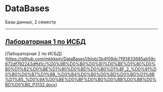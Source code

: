 # DataBases
Базы данных, 2 семестр

 ---
[Лабораторная 1 по ИСБД](https://github.com/mkkkpln/DataBases1/blob/ff8307c38c83c923a7df21e2f51a7913d0a38596/%D0%9B%D0%B0%D0%B1%D0%BE%D1%80%D0%B0%D1%82%D0%BE%D1%80%D0%BD%D0%B0%D1%8F_1_%D0%91%D0%B0%D0%B7%D0%B0_%D0%B4%D0%B0%D0%BD%D0%BD%D1%8B%D1%85_%D0%9A%D0%BE%D0%BF%D0%B0%D0%BB%D0%B8%D0%BD%D0%B0_P3132.docx)
---
[Лабораторная 2 по ИСБД] (https://github.com/mkkkpln/DataBases1/blob/3b4f09dc7f93833685ab59c872df792243dffd1c/%D0%9B%D0%B0%D0%B1%D0%BE%D1%80%D0%B0%D1%82%D0%BE%D1%80%D0%BD%D0%B0%D1%8F_2_%D0%91%D0%B0%D0%B7%D1%8B_%D0%B4%D0%B0%D0%BD%D0%BD%D1%8B%D1%85_%D0%9A%D0%BE%D0%BF%D0%B0%D0%BB%D0%B8%D0%BD%D0%B0_P3132.docx)
